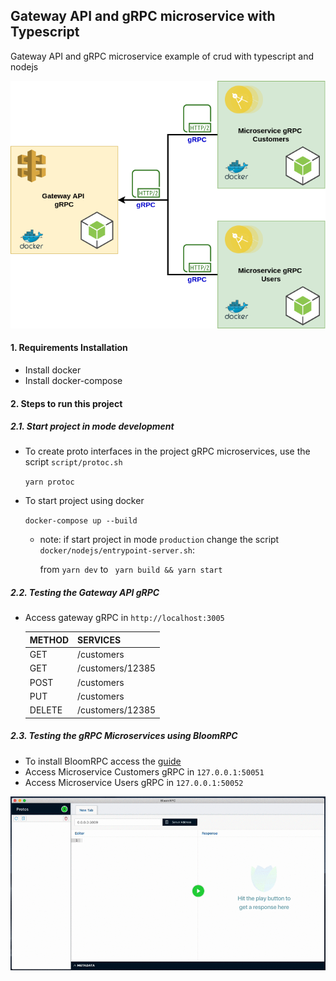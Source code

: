 ## Gateway API and gRPC microservice with Typescript

Gateway API and gRPC microservice example of crud with typescript and nodejs

<p align="center">
    <img src="architecture.png" />
</p>

#### 1. Requirements Installation

* Install docker
* Install docker-compose

#### 2.  Steps to run this project

##### 2.1. Start project in mode development

* To create proto interfaces in the project gRPC microservices, use the script `script/protoc.sh`
    
    `yarn protoc`
    
* To start project using docker
        
    `docker-compose up --build`
        
    * note: if start project in mode `production` change the script `docker/nodejs/entrypoint-server.sh`:
        
        from `yarn dev` to ` yarn build && yarn start`
 
       
##### 2.2. Testing the Gateway API gRPC

   * Access gateway gRPC in `http://localhost:3005`
    
        | METHOD | SERVICES |
        | ---  | --- |
        | GET  | /customers |
        | GET  | /customers/12385 |
        | POST | /customers |
        | PUT  | /customers |
        | DELETE | /customers/12385 |
        
        
##### 2.3. Testing the gRPC Microservices using BloomRPC

* To install BloomRPC access the [guide](https://github.com/uw-labs/bloomrpc)
* Access Microservice Customers gRPC in `127.0.0.1:50051`
* Access Microservice Users gRPC in `127.0.0.1:50052`

<img src="editor-preview.gif" />
